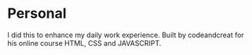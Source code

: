 # Personal
I did this to enhance my daily work experience. Built by codeandcreat for his online course HTML, CSS and JAVASCRIPT. 
